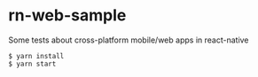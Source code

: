 # rn-web-sample

Some tests about cross-platform mobile/web apps in react-native

```
$ yarn install
$ yarn start
```

